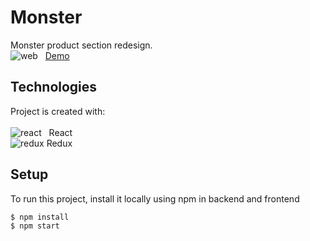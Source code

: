 # Monster

Monster product section redesign. <BR>
![web](https://user-images.githubusercontent.com/42875282/92638886-a11ddf00-f2a0-11ea-8392-68f65b802ff3.png) &nbsp; [Demo](https://monster-engr.herokuapp.com/)

## Technologies

Project is created with: <BR> <BR>
![react](https://user-images.githubusercontent.com/42875282/89714341-68b67880-d963-11ea-8e1d-774d1029a818.png) &nbsp; React <BR>
![redux](https://user-images.githubusercontent.com/42875282/95271987-ea604080-0804-11eb-9a8b-287738267a8b.png) Redux

## Setup

To run this project, install it locally using npm in backend and frontend

```
$ npm install
$ npm start
```
